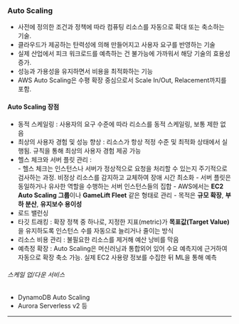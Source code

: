 ### Auto Scaling
- 사전에 정의한 조건과 정책에 따라 컴퓨팅 리소스를 자동으로 확대 또는 축소하는 기술.
- 클라우드가 제공하는 탄력성에 의해 만들어지고 사용자 요구를 반영하는 기술
- 실제 산업에서 피크 워크로드를 예측하는 건 불가능에 가까워서 해당 기술의 효용성 증가.
- 성능과 가용성을 유지하면서 비용을 최적화하는 기능
-  AWS Auto Scaling은 수평 확장 중심으로서 Scale In/Out, Relacement까지를 포함.
 
#### Auto Scaling 장점
- 동적 스케일링 : 사용자의 요구 수준에 따라 리소스를 동적 스케일링, 보통 제한 없음
- 최상의 사용자 경험 및 성능 향상 : 리소스가 항상 적정 수준 및 최적화 상태에서 실행됨. 규칙을 통해 최상의 사용자 경험 제공 가능
- 헬스 체크와 서버 플릿 관리 :  
	  - 헬스 체크는 인스턴스나 서버가 정상적으로 요청을 처리할 수 있는지 주기적으로 검사하는 과정. 비정상 리소스를 감지하고 교체하여 장애 시간 최소화
	  - 서버 플릿은 동일하거나 유사한 역할을 수행하는 서버 인스턴스들의 집합
	  - AWS에서는 **EC2 Auto Scaling 그룹**이나 **GameLift Fleet** 같은 형태로 관리
	  - 목적은 **규모 확장**, **부하 분산**, **유지보수 용이성**
- 로드 밸런싱 
- 타깃 트래킹 : 확장 정책 중 하나로,  지정한 지표(metric)가 **목표값(Target Value)** 을 유지하도록 인스턴스 수를 자동으로 늘리거나 줄이는 방식
- 리소스 비용 관리 : 불필요한 리소스를 제거해 예산 낭비를 막음
- 예측정 확장 : Auto Scaling은 머신러닝과 통합외어 있어 수요 예측지에 근거하여 자동으로 확장 축소 가능. 실제 EC2 사용량 정보를 수집한 뒤 ML을 통해 예측


###### 스케일 업/다운 서비스
- DynamoDB Auto Scaling
- Aurora Serverless v2 등

---
